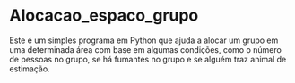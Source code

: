 # Alocacao_espaco_grupo
Este é um simples programa em Python que ajuda a alocar um grupo em uma determinada área com base em algumas condições, como o número de pessoas no grupo, se há fumantes no grupo e se alguém traz animal de estimação.
